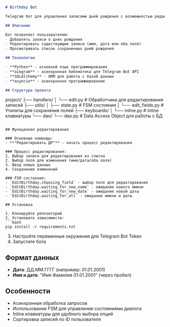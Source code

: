  

```markdown
# Birthday Bot

Telegram бот для управления записями дней рождения с возможностью редактирования данных.

## Описание

Бот позволяет пользователям:
- Добавлять записи о днях рождения
- Редактировать существующие записи (имя, дата или оба поля)
- Просматривать список сохраненных дней рождения

## Технологии

- **Python** - основной язык программирования
- **aiogram** - асинхронная библиотека для Telegram Bot API
- **SQLAlchemy** - ORM для работы с базой данных
- **asyncio** - асинхронное программирование

## Структура проекта

```
project/
├── handlers/
│   └── edit.py          # Обработчики для редактирования записей
├── utils/
│   ├── state.py         # FSM состояния
│   └── edit_fields.py   # Утилиты для сохранения полей
├── keyboards/
│   └── inline.py        # Inline клавиатуры
└── dao/
    └── dao.py           # Data Access Object для работы с БД
```

## Функционал редактирования

### Основные команды:
- **"Редактировать ДР"** - начать процесс редактирования

### Процесс редактирования:
1. Выбор записи для редактирования из списка
2. Выбор поля для изменения (имя/дата/оба поля)
3. Ввод новых данных
4. Сохранение изменений

### FSM состояния:
- `EditBirthday.choosing_field` - выбор поля для редактирования
- `EditBirthday.waiting_for_new_name` - ожидание нового имени
- `EditBirthday.waiting_for_new_date` - ожидание новой даты
- `EditBirthday.waiting_for_all` - ожидание имени и даты

## Установка

1. Клонируйте репозиторий
2. Установите зависимости:
```bash
pip install -r requirements.txt
```
3. Настройте переменные окружения для Telegram Bot Token
4. Запустите бота

## Формат данных

- **Дата**: ДД.ММ.ГГГГ (например: 01.01.2001)
- **Имя и дата**: "Имя Фамилия 01.01.2001" (через пробел)

## Особенности

- Асинхронная обработка запросов
- Использование FSM для управления состояниями диалога
- Inline клавиатуры для удобного выбора опций
- Сортировка записей по ID пользователя
```
